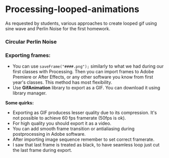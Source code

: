# Processing-looped-animations
As requested by students, various approaches to create looped gif using sine wave and Perlin Noise for the first homework. 

### Circular Perlin Noise

### Exporting frames:
- You can use `saveFrame("####.png");` similarly to what we had during our first classes with Processing. Then you can import frames to Adobe Premiere or After Effects, or any other software you know from first year's classes. This method has most flexibility.
- Use **GifAnimation** library to export as a GIF. You can download it using library manager.

**Some quirks:**
- Exporting as GIF producess lesser quality due to its compression. It's not possible to achieve 60 fps framerate (50fps is ok).
- For high quality you should export it as a video.
- You can add smooth frame transition or antialiasing during postprocessing in Adobe software.
- After importing image sequence remember to set correct framerate.
- I saw that last frame is treated as black, to have seamless loop just cut the last frame during export.